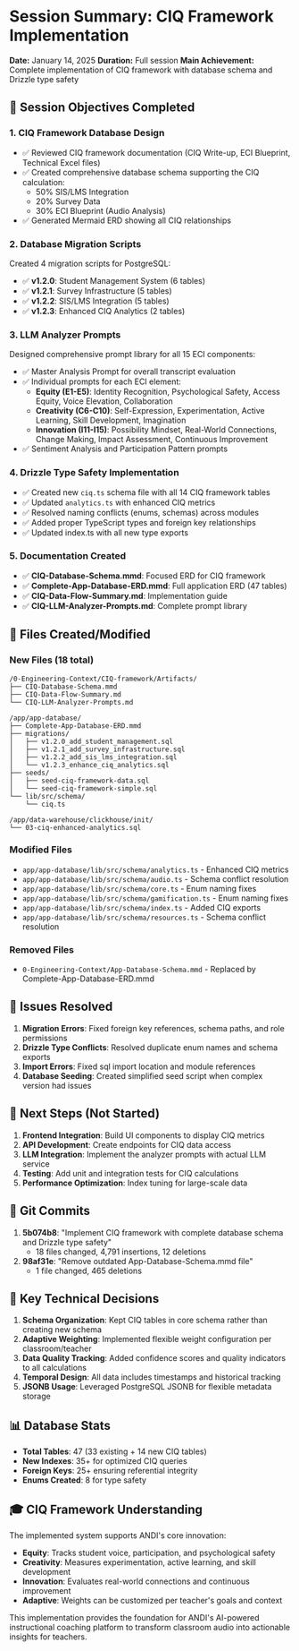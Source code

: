 # Session Summary: CIQ Framework Implementation
**Date:** January 14, 2025
**Duration:** Full session
**Main Achievement:** Complete implementation of CIQ framework with database schema and Drizzle type safety

## 🎯 Session Objectives Completed

### 1. CIQ Framework Database Design
- ✅ Reviewed CIQ framework documentation (CIQ Write-up, ECI Blueprint, Technical Excel files)
- ✅ Created comprehensive database schema supporting the CIQ calculation:
  - 50% SIS/LMS Integration
  - 20% Survey Data
  - 30% ECI Blueprint (Audio Analysis)
- ✅ Generated Mermaid ERD showing all CIQ relationships

### 2. Database Migration Scripts
Created 4 migration scripts for PostgreSQL:
- ✅ **v1.2.0**: Student Management System (6 tables)
- ✅ **v1.2.1**: Survey Infrastructure (5 tables)
- ✅ **v1.2.2**: SIS/LMS Integration (5 tables)
- ✅ **v1.2.3**: Enhanced CIQ Analytics (2 tables)

### 3. LLM Analyzer Prompts
Designed comprehensive prompt library for all 15 ECI components:
- ✅ Master Analysis Prompt for overall transcript evaluation
- ✅ Individual prompts for each ECI element:
  - **Equity (E1-E5)**: Identity Recognition, Psychological Safety, Access Equity, Voice Elevation, Collaboration
  - **Creativity (C6-C10)**: Self-Expression, Experimentation, Active Learning, Skill Development, Imagination
  - **Innovation (I11-I15)**: Possibility Mindset, Real-World Connections, Change Making, Impact Assessment, Continuous Improvement
- ✅ Sentiment Analysis and Participation Pattern prompts

### 4. Drizzle Type Safety Implementation
- ✅ Created new `ciq.ts` schema file with all 14 CIQ framework tables
- ✅ Updated `analytics.ts` with enhanced CIQ metrics
- ✅ Resolved naming conflicts (enums, schemas) across modules
- ✅ Added proper TypeScript types and foreign key relationships
- ✅ Updated index.ts with all new type exports

### 5. Documentation Created
- ✅ **CIQ-Database-Schema.mmd**: Focused ERD for CIQ framework
- ✅ **Complete-App-Database-ERD.mmd**: Full application ERD (47 tables)
- ✅ **CIQ-Data-Flow-Summary.md**: Implementation guide
- ✅ **CIQ-LLM-Analyzer-Prompts.md**: Complete prompt library

## 📁 Files Created/Modified

### New Files (18 total)
```
/0-Engineering-Context/CIQ-framework/Artifacts/
├── CIQ-Database-Schema.mmd
├── CIQ-Data-Flow-Summary.md
└── CIQ-LLM-Analyzer-Prompts.md

/app/app-database/
├── Complete-App-Database-ERD.mmd
├── migrations/
│   ├── v1.2.0_add_student_management.sql
│   ├── v1.2.1_add_survey_infrastructure.sql
│   ├── v1.2.2_add_sis_lms_integration.sql
│   └── v1.2.3_enhance_ciq_analytics.sql
├── seeds/
│   ├── seed-ciq-framework-data.sql
│   └── seed-ciq-framework-simple.sql
└── lib/src/schema/
    └── ciq.ts

/app/data-warehouse/clickhouse/init/
└── 03-ciq-enhanced-analytics.sql
```

### Modified Files
- `app/app-database/lib/src/schema/analytics.ts` - Enhanced CIQ metrics
- `app/app-database/lib/src/schema/audio.ts` - Schema conflict resolution
- `app/app-database/lib/src/schema/core.ts` - Enum naming fixes
- `app/app-database/lib/src/schema/gamification.ts` - Enum naming fixes
- `app/app-database/lib/src/schema/index.ts` - Added CIQ exports
- `app/app-database/lib/src/schema/resources.ts` - Schema conflict resolution

### Removed Files
- `0-Engineering-Context/App-Database-Schema.mmd` - Replaced by Complete-App-Database-ERD.mmd

## 🐛 Issues Resolved
1. **Migration Errors**: Fixed foreign key references, schema paths, and role permissions
2. **Drizzle Type Conflicts**: Resolved duplicate enum names and schema exports
3. **Import Errors**: Fixed sql import location and module references
4. **Database Seeding**: Created simplified seed script when complex version had issues

## 🚀 Next Steps (Not Started)
1. **Frontend Integration**: Build UI components to display CIQ metrics
2. **API Development**: Create endpoints for CIQ data access
3. **LLM Integration**: Implement the analyzer prompts with actual LLM service
4. **Testing**: Add unit and integration tests for CIQ calculations
5. **Performance Optimization**: Index tuning for large-scale data

## 💾 Git Commits
1. **5b074b8**: "Implement CIQ framework with complete database schema and Drizzle type safety"
   - 18 files changed, 4,791 insertions, 12 deletions
2. **98af31e**: "Remove outdated App-Database-Schema.mmd file"
   - 1 file changed, 465 deletions

## 🔑 Key Technical Decisions
1. **Schema Organization**: Kept CIQ tables in core schema rather than creating new schema
2. **Adaptive Weighting**: Implemented flexible weight configuration per classroom/teacher
3. **Data Quality Tracking**: Added confidence scores and quality indicators to all calculations
4. **Temporal Design**: All data includes timestamps and historical tracking
5. **JSONB Usage**: Leveraged PostgreSQL JSONB for flexible metadata storage

## 📊 Database Stats
- **Total Tables**: 47 (33 existing + 14 new CIQ tables)
- **New Indexes**: 35+ for optimized CIQ queries
- **Foreign Keys**: 25+ ensuring referential integrity
- **Enums Created**: 8 for type safety

## 🎓 CIQ Framework Understanding
The implemented system supports ANDI's core innovation:
- **Equity**: Tracks student voice, participation, and psychological safety
- **Creativity**: Measures experimentation, active learning, and skill development
- **Innovation**: Evaluates real-world connections and continuous improvement
- **Adaptive**: Weights can be customized per teacher's goals and context

This implementation provides the foundation for ANDI's AI-powered instructional coaching platform to transform classroom audio into actionable insights for teachers.